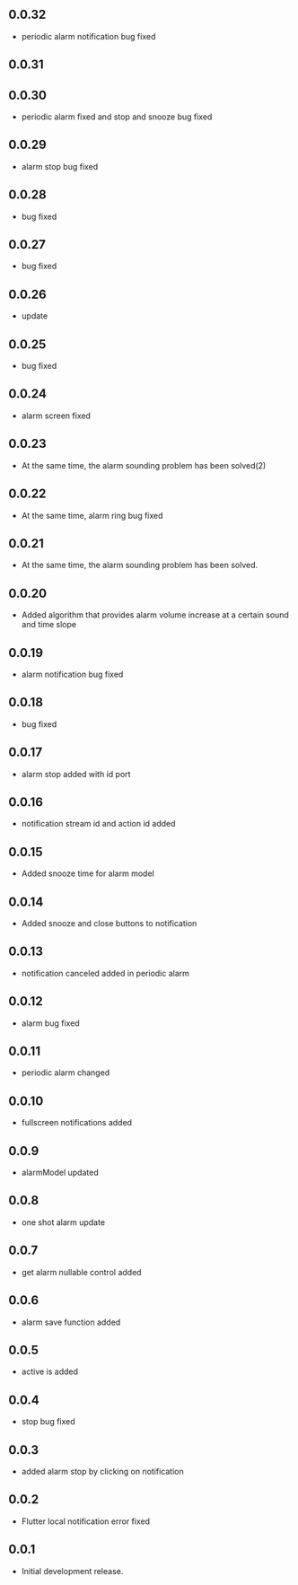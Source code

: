 ## 0.0.32

* periodic alarm notification bug fixed

## 0.0.31

## 0.0.30

* periodic alarm fixed and stop and snooze bug fixed

## 0.0.29

* alarm stop bug fixed
## 0.0.28

* bug fixed
## 0.0.27

* bug fixed

## 0.0.26

* update
## 0.0.25

* bug fixed

## 0.0.24

* alarm screen fixed

## 0.0.23

* At the same time, the alarm sounding problem has been solved(2)

## 0.0.22

* At the same time, alarm ring bug fixed

## 0.0.21

* At the same time, the alarm sounding problem has been solved.

## 0.0.20

* Added algorithm that provides alarm volume increase at a certain sound and time slope

## 0.0.19

* alarm notification bug fixed

## 0.0.18

* bug fixed

## 0.0.17

* alarm stop added with id port

## 0.0.16

* notification stream id and action id added

## 0.0.15

* Added snooze time for alarm model

## 0.0.14

* Added snooze and close buttons to notification

## 0.0.13

* notification canceled added in periodic alarm

## 0.0.12

* alarm bug fixed

## 0.0.11

* periodic alarm changed

## 0.0.10

* fullscreen notifications added
## 0.0.9

* alarmModel updated

## 0.0.8

* one shot alarm update

## 0.0.7

* get alarm nullable control added 

## 0.0.6

* alarm save function added

## 0.0.5

* active is added

## 0.0.4

* stop bug fixed

## 0.0.3

* added alarm stop by clicking on notification

## 0.0.2

* Flutter local notification error fixed


## 0.0.1

* Initial development release.
